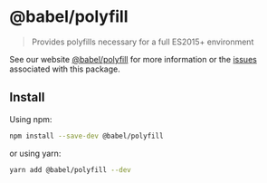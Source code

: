 # @babel/polyfill

> Provides polyfills necessary for a full ES2015+ environment

See our website [@babel/polyfill](https://babeljs.io/docs/en/next/babel-polyfill.html) for more information or the [issues](https://github.com/babel/babel/issues?utf8=%E2%9C%93&q=is%3Aissue+label%3A%22pkg%3A%20polyfill%22+is%3Aopen) associated with this package.

## Install

Using npm:

```sh
npm install --save-dev @babel/polyfill
```

or using yarn:

```sh
yarn add @babel/polyfill --dev
```
